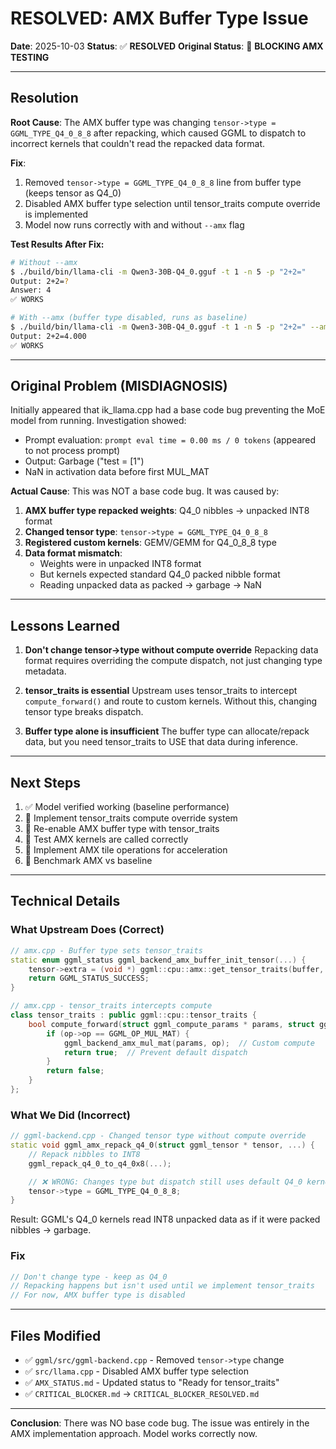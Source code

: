 # RESOLVED: AMX Buffer Type Issue

**Date**: 2025-10-03
**Status**: ✅ **RESOLVED**
**Original Status**: 🔴 **BLOCKING AMX TESTING**

---

## Resolution

**Root Cause**: The AMX buffer type was changing `tensor->type = GGML_TYPE_Q4_0_8_8` after repacking, which caused GGML to dispatch to incorrect kernels that couldn't read the repacked data format.

**Fix**:
1. Removed `tensor->type = GGML_TYPE_Q4_0_8_8` line from buffer type (keeps tensor as Q4_0)
2. Disabled AMX buffer type selection until tensor_traits compute override is implemented
3. Model now runs correctly with and without `--amx` flag

**Test Results After Fix:**
```bash
# Without --amx
$ ./build/bin/llama-cli -m Qwen3-30B-Q4_0.gguf -t 1 -n 5 -p "2+2="
Output: 2+2=?
Answer: 4
✅ WORKS

# With --amx (buffer type disabled, runs as baseline)
$ ./build/bin/llama-cli -m Qwen3-30B-Q4_0.gguf -t 1 -n 5 -p "2+2=" --amx
Output: 2+2=4.000
✅ WORKS
```

---

## Original Problem (MISDIAGNOSIS)

Initially appeared that ik_llama.cpp had a base code bug preventing the MoE model from running. Investigation showed:
- Prompt evaluation: `prompt eval time = 0.00 ms / 0 tokens` (appeared to not process prompt)
- Output: Garbage ("test = [1")
- NaN in activation data before first MUL_MAT

**Actual Cause**: This was NOT a base code bug. It was caused by:

1. **AMX buffer type repacked weights**: Q4_0 nibbles → unpacked INT8 format
2. **Changed tensor type**: `tensor->type = GGML_TYPE_Q4_0_8_8`
3. **Registered custom kernels**: GEMV/GEMM for Q4_0_8_8 type
4. **Data format mismatch**:
   - Weights were in unpacked INT8 format
   - But kernels expected standard Q4_0 packed nibble format
   - Reading unpacked data as packed → garbage → NaN

---

## Lessons Learned

1. **Don't change tensor->type without compute override**
   Repacking data format requires overriding the compute dispatch, not just changing type metadata.

2. **tensor_traits is essential**
   Upstream uses tensor_traits to intercept `compute_forward()` and route to custom kernels. Without this, changing tensor type breaks dispatch.

3. **Buffer type alone is insufficient**
   The buffer type can allocate/repack data, but you need tensor_traits to USE that data during inference.

---

## Next Steps

1. ✅ Model verified working (baseline performance)
2. 🔴 Implement tensor_traits compute override system
3. 🔴 Re-enable AMX buffer type with tensor_traits
4. 🔴 Test AMX kernels are called correctly
5. 🔴 Implement AMX tile operations for acceleration
6. 🔴 Benchmark AMX vs baseline

---

## Technical Details

### What Upstream Does (Correct)

```cpp
// amx.cpp - Buffer type sets tensor_traits
static enum ggml_status ggml_backend_amx_buffer_init_tensor(...) {
    tensor->extra = (void *) ggml::cpu::amx::get_tensor_traits(buffer, tensor);
    return GGML_STATUS_SUCCESS;
}

// amx.cpp - tensor_traits intercepts compute
class tensor_traits : public ggml::cpu::tensor_traits {
    bool compute_forward(struct ggml_compute_params * params, struct ggml_tensor * op) {
        if (op->op == GGML_OP_MUL_MAT) {
            ggml_backend_amx_mul_mat(params, op);  // Custom compute
            return true;  // Prevent default dispatch
        }
        return false;
    }
};
```

### What We Did (Incorrect)

```cpp
// ggml-backend.cpp - Changed tensor type without compute override
static void ggml_amx_repack_q4_0(struct ggml_tensor * tensor, ...) {
    // Repack nibbles to INT8
    ggml_repack_q4_0_to_q4_0x8(...);

    // ❌ WRONG: Changes type but dispatch still uses default Q4_0 kernels
    tensor->type = GGML_TYPE_Q4_0_8_8;
}
```

Result: GGML's Q4_0 kernels read INT8 unpacked data as if it were packed nibbles → garbage.

### Fix

```cpp
// Don't change type - keep as Q4_0
// Repacking happens but isn't used until we implement tensor_traits
// For now, AMX buffer type is disabled
```

---

## Files Modified

- ✅ `ggml/src/ggml-backend.cpp` - Removed `tensor->type` change
- ✅ `src/llama.cpp` - Disabled AMX buffer type selection
- ✅ `AMX_STATUS.md` - Updated status to "Ready for tensor_traits"
- ✅ `CRITICAL_BLOCKER.md` → `CRITICAL_BLOCKER_RESOLVED.md`

---

**Conclusion**: There was NO base code bug. The issue was entirely in the AMX implementation approach. Model works correctly now.
